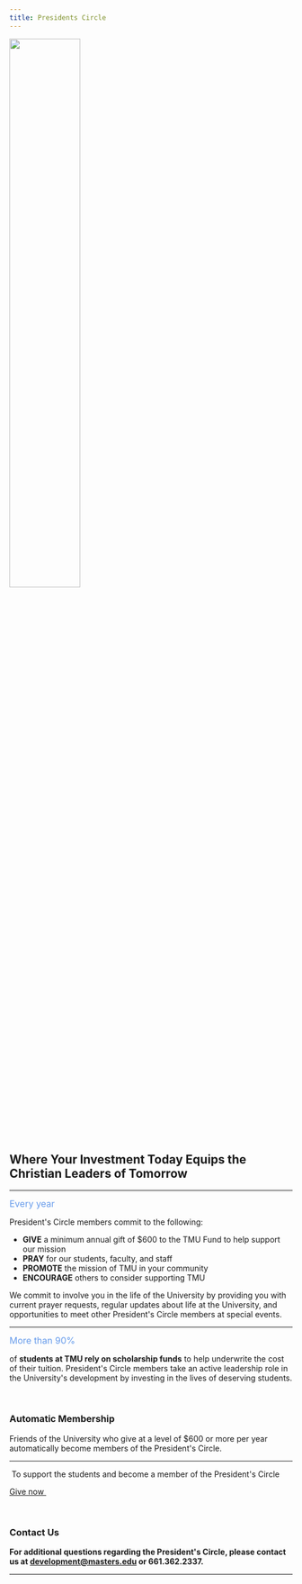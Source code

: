 ```yaml
---
title: Presidents Circle
---
```


<img class="centerimg" alt="" src="{{ '/uploads/presidentscircle.png' | prepend: site.url }}" rel="7861" width="50%" />
<h2>Where Your Investment Today Equips the Christian Leaders of Tomorrow</h2>
<hr />
<p><span style="color: #669beb; font-size: 16px; line-height: 19px;">Every year</span></p>
<p>President's Circle members commit to the following:</p>
<ul>
<li><strong>GIVE</strong> a minimum annual gift of $600 to the TMU Fund to help support our mission</li>
<li><strong>PRAY</strong> for our students, faculty, and staff</li>
<li><strong>PROMOTE</strong> the mission of TMU in your community</li>
<li><strong>ENCOURAGE</strong> others to consider supporting TMU</li>
</ul>
<p>We commit to involve you in the life of the University by providing you with current prayer requests, regular updates about life at the University, and opportunities to meet other President's Circle members at special events.</p>
<hr />
<p><span style="color: #669beb; font-size: 16px; line-height: 19px;">More than 90%</span></p>
<p>of <strong>students at TMU rely on scholarship funds</strong> to help underwrite the cost of their tuition. President's Circle members take an active leadership role in the University's development by investing in the lives of deserving students.</p>
<p> </p>
<h3>Automatic Membership</h3>
<p>Friends of the University who give at a level of $600 or more per year automatically become members of the President's Circle.</p>
<hr />
<p> <span>To support the students and become a member of the President's Circle</span></p>
<p><a href="https://give.cornerstone.cc/The\+Masters\+University" class="btn btn-navy">Give now </a></p>
<p> </p>
<h3>Contact Us</h3>
<p><strong>For additional questions regarding the President's Circle, please contact us at <a href="mailto:development@masters.edu" target="_blank">development@masters.edu</a> or 661.362.2337.</strong></p>
<hr />